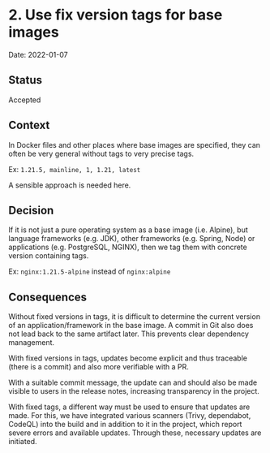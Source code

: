 # 2. Use fix version tags for base images

Date: 2022-01-07

## Status

Accepted

## Context

In Docker files and other places where base images are specified, they can often be very general without tags to very precise tags.

Ex: `1.21.5, mainline, 1, 1.21, latest`

A sensible approach is needed here.

## Decision

If it is not just a pure operating system as a base image (i.e. Alpine), but language frameworks (e.g. JDK), other frameworks (e.g. Spring, Node) or applications (e.g. PostgreSQL, NGINX), then we tag them with concrete version containing tags.

Ex: `nginx:1.21.5-alpine` instead of `nginx:alpine`

## Consequences

Without fixed versions in tags, it is difficult to determine the current version of an application/framework in the base image. A commit in Git also does not lead back to the same artifact later. This prevents clear dependency management.

With fixed versions in tags, updates become explicit and thus traceable (there is a commit) and also more verifiable with a PR.

With a suitable commit message, the update can and should also be made visible to users in the release notes, increasing transparency in the project.

With fixed tags, a different way must be used to ensure that updates are made. For this, we have integrated various scanners (Trivy, dependabot, CodeQL) into the build and in addition to it in the project, which report severe errors and available updates. Through these, necessary updates are initiated. 
